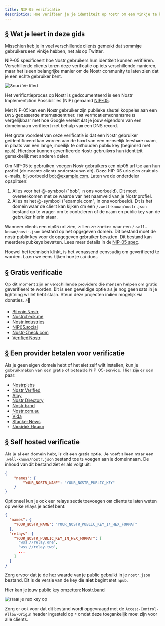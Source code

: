 ```yaml
---
title: NIP-05 verificatie
description: Hoe verifieer je je identiteit op Nostr om een vinkje te krijgen en om het eenvoudiger te maken om je account te delen of vindbaar te maken.
---
```


## [§](#what-youll-learn) Wat je leert in deze gids

Misschien heb je in veel verschillende clients gemerkt dat sommige gebruikers een vinkje hebben, net als op Twitter.

NIP-05 specificeert hoe Nostr gebruikers hun identiteit kunnen verifiëren. Verschillende clients tonen deze verificatie op iets verschillende manieren, maar het is een belangrijke manier om de Nostr community te laten zien dat je een echte gebruiker bent.

![Snort Verified](/images/snort-verified.webp)

Het verificatieproces op Nostr is gedocumenteerd in een Nostr Implementation Possibilities (NIP) genaamd [NIP-05](https://github.com/nostr-protocol/nips/blob/master/05.md).

Met NIP-05 kan een Nostr gebruiker zijn publieke sleutel koppelen aan een DNS gebaseerde internetidentifier. Het verificatiemechanisme is vergelijkbaar met hoe Google vereist dat je jouw eigendom van een domeinnaam verifieert met behulp van een DNS record.

Het grote voordeel van deze verificatie is dat een Nostr gebruiker geïdentificeerd kan worden aan de hand van een menselijk leesbare naam, in plaats van een lange, moeilijk te onthouden public key (beginned met `npub`). Hierdoor kunnen geverifieerde Nostr gebruikers hun identiteit gemakkelijk met anderen delen.

Om NIP-05 te gebruiken, voegen Nostr gebruikers een nip05 url toe aan hun profiel (de meeste clients ondersteunen dit). Deze NIP-05 urls zien eruit als e-mails, bijvoorbeeld bob@example.com. Laten we de onderdelen opsplitsen:

1. Alles voor het @-symbool ("bob", in ons voorbeeld). Dit moet overeenkomen met de waarde van het naamveld van je Nostr profiel.
2. Alles na het @-symbool ("example.com", in ons voorbeeld). Dit is het domein waar de client kan kijken om een `/.well-known/nostr.json` bestand op te vragen om te controleren of de naam en public key van de gebruiker hierin staan.

Wanneer clients een nip05 url zien, zullen ze zoeken naar een `/.well-known/nostr.json` bestand op het opgegeven domein. Dit bestand moet de nostr public key voor de opgegeven gebruiker bevatten. Dit bestand kan meerdere pubkeys bevatten. Lees meer details in de [NIP-05 spec](https://github.com/nostr-protocol/nips/blob/master/05.md).

Hoewel het technisch klinkt, is het verrassend eenvoudig om geverifieerd te worden. Laten we eens kijken hoe je dat doet.

## [§](#free-verification) Gratis verificatie

Op dit moment zijn er verschillende providers die mensen helpen om gratis geverifieerd te worden. Dit is een geweldige optie als je nog geen sats in je lightning wallet hebt staan. Steun deze projecten indien mogelijk via donaties. ⚡🤙

-   [Bitcoin Nostr](https://bitcoinnostr.com/)
-   [Nostrcheck.me](https://nostrcheck.me)
-   [Nostr.industries](https://nostr.industries/)
-   [NIP05.social](https://nip05.social)
-   [Nostr-Check.com](https://nostr-check.com/)
-   [Verified Nostr](https://verified-nostr.com/)

## [§](#paid-verification) Een provider betalen voor verificatie

Als je geen eigen domein hebt of het niet zelf wilt instellen, kun je gebruikmaken van een gratis of betaalde  NIP-05-service. Hier zijn er een paar:

-   [Nostrplebs](https://nostrplebs.com)
-   [Nostr Verified](https://nostrverified.com)
-   [Alby](https://getalby.com)
-   [Nostr Directory](https://nostr.directory)
-   [Nostr.band](https://nip05.nostr.band)
-   [Nostr.com.au](https://nostr.com.au)
-   [Vida](https://Vida.page)
-   [Stacker News](https://stacker.news)
-   [Nostrich House](https://nostrich.house)

## [§](#self-hosted) Self hosted verificatie

Als je al een domein hebt, is dit een gratis optie. Je hoeft alleen maar een `.well-known/nostr.json` bestand toe te voegen aan je domeinnaam. De inhoud van dit bestand ziet er als volgt uit:

```json
{
    "names": {
        "YOUR_NOSTR_NAME": "YOUR_NOSTR_PUBLIC_KEY"
    }
}
```

Optioneel kun je ook een relays sectie toevoegen om clients te laten weten op welke relays je actief bent:

```json
{
  "names": {
    "YOUR_NOSTR_NAME": "YOUR_NOSTR_PUBLIC_KEY_IN_HEX_FORMAT"
  },
  "relays": {
    "YOUR_NOSTR_PUBLIC_KEY_IN_HEX_FORMAT": [
      "wss://relay.one",
      "wss://relay.two",
      ...
    ]
  }
}
```

Zorg ervoor dat je de hex waarde van je public gebruikt in je `nostr.json` bestand. Dit is de versie van de key die **niet** begint met `npub`.

Hier kan je jouw public key omzetten: [Nostr.band](https://nostr.band)

![Haal je hex key op](/images/get-hex-key.webp)

Zorg er ook voor dat dit bestand wordt opgevraagd met de `Access-Control-Allow-Origin` header ingesteld op `*` omdat deze toegankelijk moet zijn voor alle clients.
